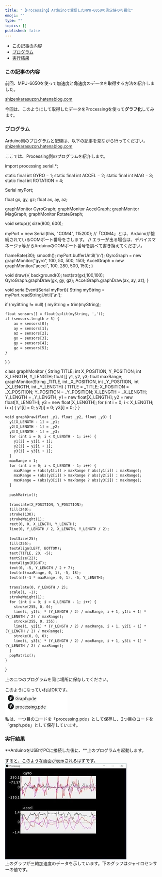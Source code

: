 ```yaml
---
title: "【Processing】Arduinoで受信したMPU-6050の測定値の可視化"
emoji: ""
type: ""
topics: []
published: false
---
```


* [この記事の内容](#この記事の内容)
* [プログラム](#プログラム)
* [実行結果](#実行結果)

### この記事の内容

前回、MPU-6050を使って加速度と角速度のデータを取得する方法を紹介しました。

[shizenkarasuzon.hatenablog.com](https://shizenkarasuzon.hatenablog.com/entry/2019/02/16/162647)

今回は、このようにして取得したデータをProcessingを使って**グラフ化**してみます。  
  
### プログラム

Arduino側のプログラムと配線は、以下の記事を見ながら行ってください。  
[shizenkarasuzon.hatenablog.com](https://shizenkarasuzon.hatenablog.com/entry/2019/02/16/162647)

ここでは、Processing側のプログラムを紹介します。

import processing.serial.*;

static final int GYRO = 1;
static final int ACCEL = 2;
static final int MAG = 3;
static final int ROTATION = 4;

Serial myPort;

float gx, gy, gz;
float ax, ay, az;

graphMonitor GyroGraph;
graphMonitor AccelGraph;
graphMonitor MagGraph;
graphMonitor RotateGraph;

void setup(){
  size(800, 600);

  myPort = new Serial(this, "COM4", 115200); 
 //「COM4」とは、Arduinoが接続されているCOMポート番号をさします。
 // エラーが出る場合は、デバイスマネージャ等からArduinoのCOMポート番号を調べて書き換えてください。

  frameRate(30);
  smooth();
  myPort.bufferUntil('\n');
  GyroGraph   = new graphMonitor("gyro",  100, 50,  500, 150);
  AccelGraph  = new graphMonitor("accel", 100, 280, 500, 150);
}

void draw(){
  background(0);
  text(str(gx),100,100);
  GyroGraph.graphDraw(gx, gy, gz);
  AccelGraph.graphDraw(ax, ay, az);
}

void serialEvent(Serial myPort){
  String myString = myPort.readStringUntil('\n');

  if (myString != null) {
    myString = trim(myString);
  
    float sensors[] = float(split(myString, ','));
    if (sensors.length > 5) {
        ax = sensors[0];
        ay = sensors[1];
        az = sensors[2];
        gx = sensors[3];
        gy = sensors[4];
        gz = sensors[5];
    }  
  }
}

class graphMonitor {
    String TITLE;
    int X_POSITION, Y_POSITION;
    int X_LENGTH, Y_LENGTH;
    float [] y1, y2, y3;
    float maxRange;
    graphMonitor(String _TITLE, int _X_POSITION, int _Y_POSITION, int _X_LENGTH, int _Y_LENGTH) {
      TITLE = _TITLE;
      X_POSITION = _X_POSITION;
      Y_POSITION = _Y_POSITION;
      X_LENGTH   = _X_LENGTH;
      Y_LENGTH   = _Y_LENGTH;
      y1 = new float[X_LENGTH];
      y2 = new float[X_LENGTH];
      y3 = new float[X_LENGTH];
      for (int i = 0; i < X_LENGTH; i++) {
        y1[i] = 0;
        y2[i] = 0;
        y3[i] = 0;
      }
    }

    void graphDraw(float _y1, float _y2, float _y3) {
      y1[X_LENGTH - 1] = _y1;
      y2[X_LENGTH - 1] = _y2;
      y3[X_LENGTH - 1] = _y3;
      for (int i = 0; i < X_LENGTH - 1; i++) {
        y1[i] = y1[i + 1];
        y2[i] = y2[i + 1];
        y3[i] = y3[i + 1];
      }
      maxRange = 1;
      for (int i = 0; i < X_LENGTH - 1; i++) {
        maxRange = (abs(y1[i]) > maxRange ? abs(y1[i]) : maxRange);
        maxRange = (abs(y2[i]) > maxRange ? abs(y2[i]) : maxRange);
        maxRange = (abs(y3[i]) > maxRange ? abs(y3[i]) : maxRange);
      }

      pushMatrix();

      translate(X_POSITION, Y_POSITION);
      fill(240);
      stroke(130);
      strokeWeight(1);
      rect(0, 0, X_LENGTH, Y_LENGTH);
      line(0, Y_LENGTH / 2, X_LENGTH, Y_LENGTH / 2);

      textSize(25);
      fill(255);
      textAlign(LEFT, BOTTOM);
      text(TITLE, 20, -5);
      textSize(22);
      textAlign(RIGHT);
      text(0, -5, Y_LENGTH / 2 + 7);
      text(nf(maxRange, 0, 1), -5, 18);
      text(nf(-1 * maxRange, 0, 1), -5, Y_LENGTH);

      translate(0, Y_LENGTH / 2);
      scale(1, -1);
      strokeWeight(1);
      for (int i = 0; i < X_LENGTH - 1; i++) {
        stroke(255, 0, 0);
        line(i, y1[i] * (Y_LENGTH / 2) / maxRange, i + 1, y1[i + 1] * (Y_LENGTH / 2) / maxRange);
        stroke(255, 0, 255);
        line(i, y2[i] * (Y_LENGTH / 2) / maxRange, i + 1, y2[i + 1] * (Y_LENGTH / 2) / maxRange);
        stroke(0, 0, 0);
        line(i, y3[i] * (Y_LENGTH / 2) / maxRange, i + 1, y3[i + 1] * (Y_LENGTH / 2) / maxRange);
      }
      popMatrix();
    }
}

上の二つのプログラムを同じ場所に保存してください。

このようになっていればOKです。  
![f:id:pythonjacascript:20190216163555j:plain](/images/ppythonjacascript2019021620190216163555.jpg "f:id:pythonjacascript:20190216163555j:plain")  
私は、一つ目のコードを「processing.pde」として保存し、2つ目のコードを「graph.pde」として保存しています。  
  
### 実行結果

**ArduinoをUSBでPCに接続した後に、**上のプログラムを起動します。

すると、このような画面が表示されるはずです。  
![f:id:pythonjacascript:20190216163906j:plain](/images/ppythonjacascript2019021620190216163906.jpg "f:id:pythonjacascript:20190216163906j:plain")  
上のグラフが三軸加速度のデータを示しています。下のグラフはジャイロセンサーの値です。